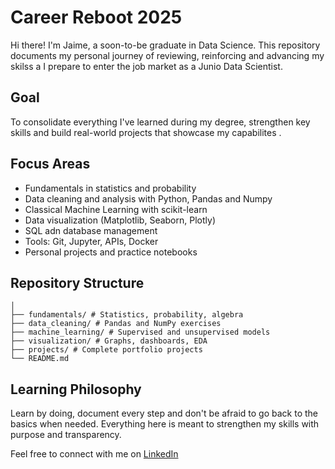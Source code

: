 # Career Reboot 2025 

Hi there! I'm Jaime, a soon-to-be graduate in Data Science. This repository documents my personal journey of reviewing, reinforcing and advancing my skilss a I prepare to enter the job market as a Junio Data Scientist.

## Goal

To consolidate everything I've learned during my degree, strengthen key skills and build real-world projects that showcase my capabilites .

## Focus Areas
- Fundamentals in statistics and probability
- Data cleaning and analysis with Python, Pandas and Numpy
- Classical Machine Learning with scikit-learn
- Data visualization (Matplotlib, Seaborn, Plotly)
- SQL adn database management
- Tools: Git, Jupyter, APIs, Docker
- Personal projects and practice notebooks

## Repository Structure
```
│
├── fundamentals/ # Statistics, probability, algebra
├── data_cleaning/ # Pandas and NumPy exercises
├── machine_learning/ # Supervised and unsupervised models
├── visualization/ # Graphs, dashboards, EDA
├── projects/ # Complete portfolio projects
└── README.md
```
## Learning Philosophy
Learn by doing, document every step and don't be afraid to go back to the basics when needed. Everything here is meant to strengthen my skills with purpose and transparency.

 Feel free to connect with me on [LinkedIn](https://www.linkedin.com/in/tu-usuario/) 

